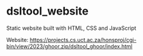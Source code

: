 # dsltool_website
Static website built with HTML, CSS and JavaScript

Website: https://projects.cs.uct.ac.za/honsproj/cgi-bin/view/2023/ghoor.zip/dsltool_ghoor/index.html 
